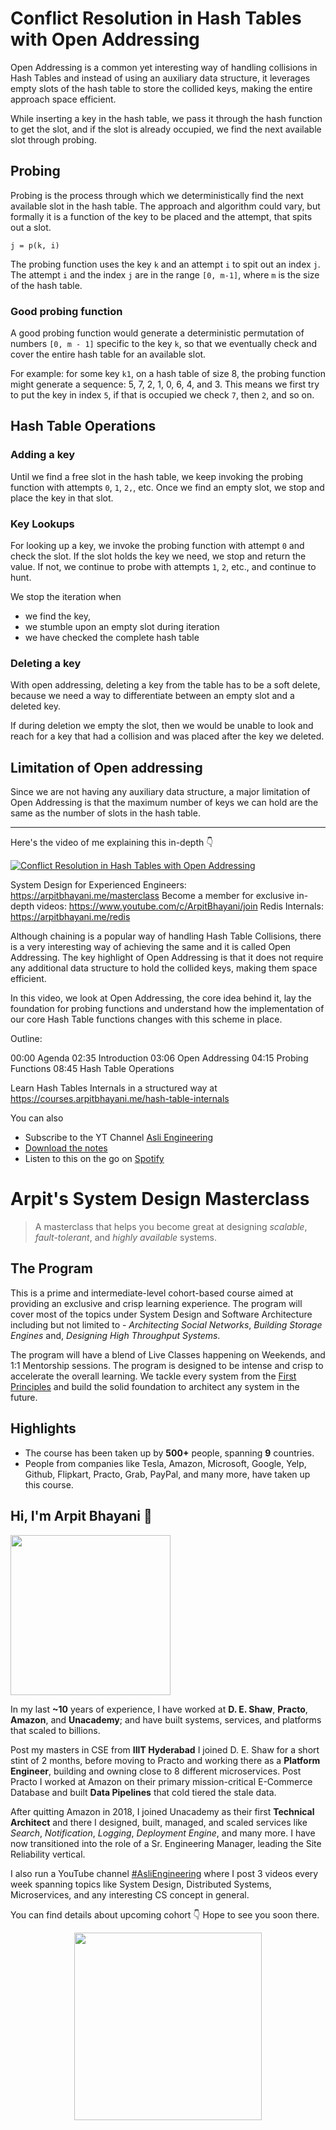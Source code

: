 Conflict Resolution in Hash Tables with Open Addressing
===


Open Addressing is a common yet interesting way of handling collisions in Hash Tables and instead of using an auxiliary data structure, it leverages empty slots of the hash table to store the collided keys, making the entire approach space efficient.

While inserting a key in the hash table, we pass it through the hash function to get the slot, and if the slot is already occupied, we find the next available slot through probing.

## Probing

Probing is the process through which we deterministically find the next available slot in the hash table. The approach and algorithm could vary, but formally it is a function of the key to be placed and the attempt, that spits out a slot.

```
j = p(k, i)
```

The probing function uses the key `k` and an attempt `i` to spit out an index `j`. The attempt `i` and the index `j` are in the range `[0, m-1]`, where `m` is the size of the hash table.

### Good probing function

A good probing function would generate a deterministic permutation of numbers `[0, m - 1]` specific to the key `k`, so that we eventually check and cover the entire hash table for an available slot.

For example: for some key `k1`, on a hash table of size 8, the probing function might generate a sequence: 5, 7, 2, 1, 0, 6, 4, and 3. This means we first try to put the key in index `5`, if that is occupied we check `7`, then `2`, and so on.

## Hash Table Operations

### Adding a key

Until we find a free slot in the hash table, we keep invoking the probing function with attempts `0`, `1`, `2,`, etc. Once we find an empty slot, we stop and place the key in that slot.

### Key Lookups

For looking up a key, we invoke the probing function with attempt `0` and check the slot. If the slot holds the key we need, we stop and return the value. If not, we continue to probe with attempts `1`, `2`, etc., and continue to hunt.

We stop the iteration when

- we find the key,
- we stumble upon an empty slot during iteration
- we have checked the complete hash table

### Deleting a key

With open addressing, deleting a key from the table has to be a soft delete, because we need a way to differentiate between an empty slot and a deleted key.

If during deletion we empty the slot, then we would be unable to look and reach for a key that had a collision and was placed after the key we deleted.

## Limitation of Open addressing

Since we are not having any auxiliary data structure, a major limitation of Open Addressing is that the maximum number of keys we can hold are the same as the number of slots in the hash table.
<hr />


<p>Here's the video of me explaining this in-depth 👇‍</p>

[![Conflict Resolution in Hash Tables with Open Addressing](https://i.ytimg.com/vi/6_yFb7icd_c/mqdefault.jpg)](https://www.youtube.com/watch?v=6_yFb7icd_c)

System Design for Experienced Engineers: https://arpitbhayani.me/masterclass
Become a member for exclusive in-depth videos: https://www.youtube.com/c/ArpitBhayani/join
Redis Internals: https://arpitbhayani.me/redis

Although chaining is a popular way of handling Hash Table Collisions, there is a very interesting way of achieving the same and it is called Open Addressing. The key highlight of Open Addressing is that it does not require any additional data structure to hold the collided keys, making them space efficient.

In this video, we look at Open Addressing, the core idea behind it, lay the foundation for probing functions and understand how the implementation of our core Hash Table functions changes with this scheme in place.

Outline:

00:00 Agenda
02:35 Introduction
03:06 Open Addressing
04:15 Probing Functions
08:45 Hash Table Operations

Learn Hash Tables Internals in a structured way at https://courses.arpitbhayani.me/hash-table-internals

You can also
 - Subscribe to the YT Channel [Asli Engineering](https://youtube.com/c/ArpitBhayani)
 - [Download the notes](https://drive.google.com/file/d/1bvdtGMKVou-bfuOHzX3izdx2FHfQTpYS/view?usp=sharing)
 - Listen to this on the go on [Spotify](https://open.spotify.com/show/7qMoamm2iZQrsPVm6IQLoD)

# Arpit's System Design Masterclass

> A masterclass that helps you become great at designing _scalable_, _fault-tolerant_, and _highly available_ systems.

## The Program

This is a prime and intermediate-level cohort-based course aimed at providing an exclusive and crisp learning experience. The program will cover most of the topics under System Design and Software Architecture including but not limited to - _Architecting Social Networks_, _Building Storage Engines_ and, _Designing High Throughput Systems_.

The program will have a blend of Live Classes happening on Weekends, and 1:1 Mentorship sessions. The program is designed to be intense and crisp to accelerate the overall learning. We tackle every system from the [First Principles](https://en.wikipedia.org/wiki/First_principle) and build the solid foundation to architect any system in the future.


## Highlights

 - The course has been taken up by __500+__ people, spanning __9__ countries.
 - People from companies like Tesla, Amazon, Microsoft, Google, Yelp, Github, Flipkart, Practo, Grab, PayPal, and many more, have taken up this course.


## Hi, I'm Arpit Bhayani 👋

<img width="256px" src="https://arpitbhayani.me/static/img/arpit.jpg" />

In my last **~10** years of experience, I have worked at **D. E. Shaw**, **Practo**, **Amazon**, and **Unacademy**; and have built systems, services, and platforms that scaled to billions.

Post my masters in CSE from **IIIT Hyderabad** I joined D. E. Shaw for a short stint of 2 months, before moving to Practo and working there as a **Platform Engineer**, building and owning close to 8 different microservices. Post Practo I worked at Amazon on their primary mission-critical E-Commerce Database and built **Data Pipelines** that cold tiered the stale data.

After quitting Amazon in 2018, I joined Unacademy as their first **Technical Architect** and there I designed, built, managed, and scaled services like _Search_, _Notification_, _Logging_, _Deployment Engine_, and many more. I have now transitioned into the role of a Sr. Engineering Manager, leading the Site Reliability vertical.

I also run a YouTube channel [#AsliEngineering](https://www.youtube.com/c/ArpitBhayani) where I post 3 videos every week spanning topics like System Design, Distributed Systems, Microservices, and any interesting CS concept in general.

You can find details about upcoming cohort 👇‍ Hope to see you soon there.

<center>
<a target="_blank" href="https://arpitbhayani.me/masterclass">
<img src="https://user-images.githubusercontent.com/4745789/137859181-d4499cf4-ce65-4466-8b88-a078ece0f081.PNG" width="300px" />
</a>
</center>